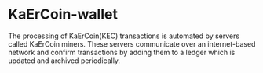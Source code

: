 # KaErCoin-wallet
The processing of KaErCoin(KEC) transactions is automated by servers called KaErCoin miners. These servers communicate over an internet-based network and confirm transactions by adding them to a ledger which is updated and archived periodically.

